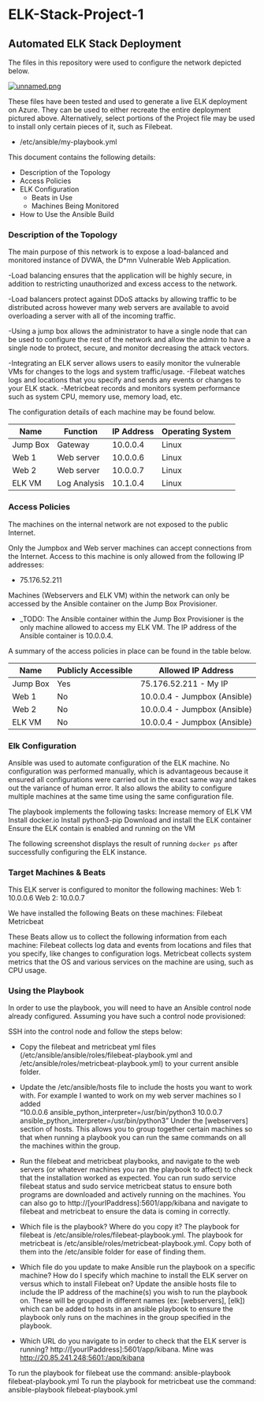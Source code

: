 # ELK-Stack-Project-1
## Automated ELK Stack Deployment

The files in this repository were used to configure the network depicted below.

[![unnamed.png](https://i.postimg.cc/J7sm12PW/unnamed.png)](https://postimg.cc/dDcg6nbW)


These files have been tested and used to generate a live ELK deployment on Azure. They can be used to either recreate the entire deployment pictured above. Alternatively, select portions of the Project file may be used to install only certain pieces of it, such as Filebeat.

  - /etc/ansible/my-playbook.yml

This document contains the following details:
- Description of the Topology
- Access Policies
- ELK Configuration
  - Beats in Use
  - Machines Being Monitored
- How to Use the Ansible Build


### Description of the Topology

The main purpose of this network is to expose a load-balanced and monitored instance of DVWA, the D*mn Vulnerable Web Application.

-Load balancing ensures that the application will be highly secure, in addition to restricting unauthorized and excess access to the network.

-Load balancers protect against DDoS attacks by allowing traffic to be distributed across however many web servers are available to avoid overloading a server with all of the incoming traffic. 

-Using a jump box allows the administrator to have a single node that can be used to configure the rest of the network and allow the admin to have a single node to protect, secure, and monitor decreasing the attack vectors. 

-Integrating an ELK server allows users to easily monitor the vulnerable VMs for changes to the logs and system traffic/usage.
-Filebeat watches logs and locations that you specify and sends any events or changes to your ELK stack. 
-Metricbeat records and monitors system performance such as system CPU, memory use, memory load, etc. 

The configuration details of each machine may be found below.

| Name     	| Function     	| IP Address 	| Operating System 
|----------	|--------------	|------------	|------------------	|
| Jump Box 	| Gateway      	| 10.0.0.4   	| Linux            	|
| Web 1    	| Web server   	| 10.0.0.6   	| Linux            	|
| Web 2    	| Web server   	| 10.0.0.7   	| Linux            	|
| ELK VM   	| Log Analysis 	| 10.1.0.4   	| Linux            	|



### Access Policies

The machines on the internal network are not exposed to the public Internet. 

Only the Jumpbox and Web server machines can accept connections from the Internet. Access to this machine is only allowed from the following IP addresses: 
- 75.176.52.211

Machines (Webservers and ELK VM) within the network can only be accessed by the Ansible container on the Jump Box Provisioner.
- _TODO: The Ansible container within the Jump Box Provisioner is the only machine allowed to access my ELK VM. The IP address of the Ansible container is 10.0.0.4. 

A summary of the access policies in place can be found in the table below.

| Name     	|  Publicly Accessible 	| Allowed IP Address           	            |
|----------	|----------------------	|------------------------------	            |
| Jump Box 	| Yes                  	| 75.176.52.211 - My IP        	            |
| Web 1    	| No                   	| 10.0.0.4 - Jumpbox (Ansible) 	|
| Web 2    	| No                   	| 10.0.0.4 - Jumpbox (Ansible) 	|
| ELK VM   	| No                   	| 10.0.0.4 - Jumpbox (Ansible) 	|


### Elk Configuration

Ansible was used to automate configuration of the ELK machine. No configuration was performed manually, which is advantageous because it ensured all configurations were carried out in the exact same way and takes out the variance of human error. It also allows the ability to configure multiple machines at the same time using the same configuration file. 

The playbook implements the following tasks:
Increase memory of ELK VM
Install docker.io
Install python3-pip
Download and install the ELK container
Ensure the ELK contain is enabled and running on the VM

The following screenshot displays the result of running `docker ps` after successfully configuring the ELK instance.



### Target Machines & Beats
This ELK server is configured to monitor the following machines:
Web 1: 10.0.0.6
Web 2: 10.0.0.7

We have installed the following Beats on these machines:
Filebeat
Metricbeat

These Beats allow us to collect the following information from each machine:
Filebeat collects log data and events from locations and files that you specify, like changes to configuration logs. 
Metricbeat collects system metrics that the OS and various services on the machine are using, such as CPU usage. 

### Using the Playbook
In order to use the playbook, you will need to have an Ansible control node already configured. Assuming you have such a control node provisioned: 

SSH into the control node and follow the steps below:
- Copy the filebeat and metricbeat yml files (/etc/ansible/ansible/roles/filebeat-playbook.yml and /etc/ansible/roles/metricbeat-playbook.yml) to your current ansible folder. 
- Update the /etc/ansible/hosts file to include the hosts you want to work with. For example I wanted to work on my web server machines so I added  
“10.0.0.6 ansible_python_interpreter=/usr/bin/python3
10.0.0.7 ansible_python_interpreter=/usr/bin/python3”
Under the [webservers] section of hosts. This allows you to group together certain machines so that when running a playbook you can run the same commands on all the machines within the group. 

- Run the filebeat and metricbeat playbooks, and navigate to the web servers (or whatever machines you ran the playbook to affect) to check that the installation worked as expected. You can run sudo service filebeat status and sudo service metricbeat status to ensure both programs are downloaded and actively running on the machines. 
You can also go to http://[yourIPaddress]:5601/app/kibana and navigate to filebeat and metricbeat to ensure the data is coming in correctly. 

- Which file is the playbook? Where do you copy it?
The playbook for filebeat is /etc/ansible/roles/filebeat-playbook.yml. The playbook for metricbeat is /etc/ansible/roles/metricbeat-playbook.yml. Copy both of them into the /etc/ansible folder for ease of finding them. 
- Which file do you update to make Ansible run the playbook on a specific machine? How do I specify which machine to install the ELK server on versus which to install Filebeat on?
Update the ansible hosts file to include the IP address of the machine(s) you wish to run the playbook on. These will be grouped in different names (ex: [webservers], [elk]) which can be added to hosts in an ansible playbook to ensure the playbook only runs on the machines in the group specified in the playbook. 
- Which URL do you navigate to in order to check that the ELK server is running?
http://[yourIPaddress]:5601/app/kibana. Mine was http://20.85.241.248:5601:/app/kibana  


To run the playbook for filebeat use the command: ansible-playbook filebeat-playbook.yml
To run the playbook for metricbeat use the command: ansible-playbook filebeat-playbook.yml

